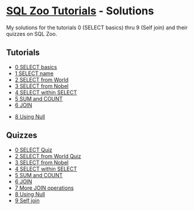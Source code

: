 # [SQL Zoo Tutorials](https://sqlzoo.net/wiki/SQL_Tutorial) - Solutions

My solutions for the tutorials 0 (SELECT basics) thru 9 (Self join) and their quizzes on SQL Zoo.

## Tutorials

* [0 SELECT basics](tutorials/0-select-basics.md)
* [1 SELECT name](tutorials/1-select-name.md)
* [2 SELECT from World](tutorials/2-select-from-world.md)
* [3 SELECT from Nobel](tutorials/3-select-from-nobel.md)
* [4 SELECT within SELECT](tutorials/4-select-within-select.md)
* [5 SUM and COUNT](tutorials/5-sum-and-count.md)
* [6 JOIN](tutorials/6-join.md)
<!-- * [7 More JOIN operations](tutorials/7-more-join-operations.md) -->
* [8 Using Null](tutorials/8-using-null.md)
<!-- * [8+ Numeric Examples](tutorials/8-plus-numeric-examples.md) -->
<!-- * [9- Window function](tutorials/9-minus-window-function.md) -->
<!-- * [9+ COVID 19](tutorials/9-plus-covid-19.md) -->
<!-- * [9 Self join](tutorials/9-self-join.md) -->

## Quizzes

* [0 SELECT Quiz](quizzes/0-select.md)
* [2 SELECT from World Quiz](quizzes/2-select-from-world.md)
* [3 SELECT from Nobel](quizzes/3-select-from-nobel.md)
* [4 SELECT within SELECT](quizzes/4-select-within-select.md)
* [5 SUM and COUNT](quizzes/5-sum-and-count.md)
* [6 JOIN](quizzes/6-join.md)
* [7 More JOIN operations](quizzes/7-more-join-operations.md)
* [8 Using Null](quizzes/8-using-null.md)
* [9 Self join](quizzes/9-self-join.md)
